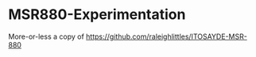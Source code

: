 # MSR880-Experimentation

More-or-less a copy of https://github.com/raleighlittles/ITOSAYDE-MSR-880
